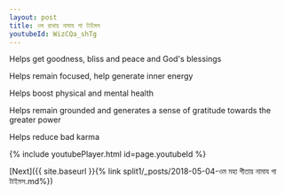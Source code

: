 ```yaml
---
layout: post
title: ওম রাখায় নামায গা টাইমস
youtubeId: WizCQa_shTg
---
```

 
 
Helps get goodness, bliss and peace and God's blessings
 
Helps remain focused, help generate inner energy 
 
Helps boost physical and mental health 
 
Helps remain grounded and generates a sense of gratitude towards the greater power 
 
Helps reduce bad karma
 
 
 
 


{% include youtubePlayer.html id=page.youtubeId %}
 
[Next]({{ site.baseurl }}{% link  split1/_posts/2018-05-04-ওম মহা গীতায় নামায গা টাইমস.md%})
 
